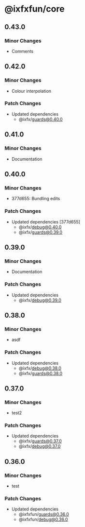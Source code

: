 # @ixfxfun/core

## 0.43.0

### Minor Changes

- Comments

## 0.42.0

### Minor Changes

- Colour interpolation

### Patch Changes

- Updated dependencies
  - @ixfx/guards@0.40.0

## 0.41.0

### Minor Changes

- Documentation

## 0.40.0

### Minor Changes

- 377d655: Bundling edits

### Patch Changes

- Updated dependencies [377d655]
  - @ixfx/debug@0.40.0
  - @ixfx/guards@0.39.0

## 0.39.0

### Minor Changes

- Documentation

### Patch Changes

- Updated dependencies
  - @ixfx/debug@0.39.0

## 0.38.0

### Minor Changes

- asdf

### Patch Changes

- Updated dependencies
  - @ixfx/debug@0.38.0
  - @ixfx/guards@0.38.0

## 0.37.0

### Minor Changes

- test2

### Patch Changes

- Updated dependencies
  - @ixfx/guards@0.37.0
  - @ixfx/debug@0.37.0

## 0.36.0

### Minor Changes

- test

### Patch Changes

- Updated dependencies
  - @ixfxfun/guards@0.36.0
  - @ixfxfun/debug@0.36.0
